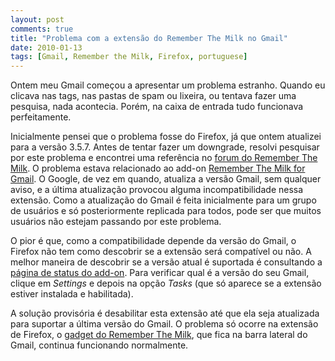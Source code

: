 ```yaml
---
layout: post
comments: true
title: "Problema com a extensão do Remember The Milk no Gmail"
date: 2010-01-13
tags: [Gmail, Remember the Milk, Firefox, portuguese]
---
```

Ontem meu Gmail começou a apresentar um problema estranho. Quando eu clicava nas tags, nas pastas de spam ou lixeira, ou tentava fazer uma pesquisa, nada acontecia. Porém, na caixa de entrada tudo funcionava perfeitamente.

Inicialmente pensei que o problema fosse do Firefox, já que ontem atualizei para a versão 3.5.7. Antes de tentar fazer um downgrade, resolvi pesquisar por este problema e encontrei uma referência no [forum do Remember The Milk](http://www.rememberthemilk.com/forums/help/9298/). O problema estava relacionado ao add-on [Remember The Milk for Gmail](http://www.rememberthemilk.com/services/gmail/addon/). O Google, de vez em quando, atualiza a versão Gmail, sem qualquer aviso, e a última atualização provocou alguma incompatibilidade nessa extensão. Como a atualização do Gmail é feita inicialmente para um grupo de usuários e só posteriormente replicada para todos, pode ser que muitos usuários não estejam passando por este problema.

O pior é que, como a compatibilidade depende da versão do Gmail, o Firefox não tem como descobrir se a extensão será compatível ou não. A melhor maneira de descobrir se a versão atual é suportada é consultando a [página de status do add-on](//www.rememberthemilk.com/services/gmail/addon/status/). Para verificar qual é a versão do seu Gmail, clique em _Settings_ e depois na opção _Tasks_ (que só aparece se a extensão estiver instalada e habilitada).

A solução provisória é desabilitar esta extensão até que ela seja atualizada para suportar a última versão do Gmail. O problema só ocorre na extensão de Firefox, o [gadget do Remember The Milk](http://www.rememberthemilk.com/services/gmail/gadget/), que fica na barra lateral do Gmail, continua funcionando normalmente.
